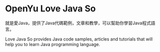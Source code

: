 # OpenYu Love Java So

就是愛Java，提供了Java代碼範例，文章和教學，可以幫助你學習Java程式語言。

Love Java So provides Java code samples, articles and tutorials that will help you to learn Java programming language.

